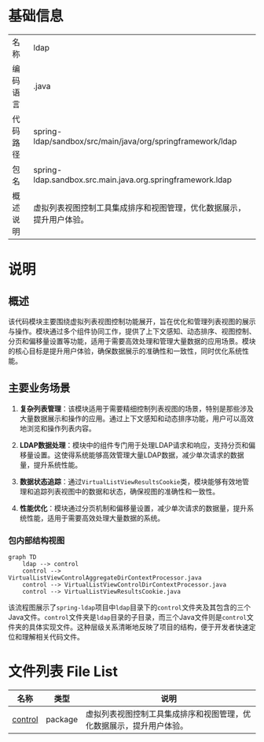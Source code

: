 # 基础信息

|      |      |
|------|------|
| 名称 | ldap |
| 编码语言 | .java |
| 代码路径 | spring-ldap/sandbox/src/main/java/org/springframework/ldap |
| 包名 | spring-ldap.sandbox.src.main.java.org.springframework.ldap |
| 概述说明 | 虚拟列表视图控制工具集成排序和视图管理，优化数据展示，提升用户体验。 |

# 说明

## 概述

该代码模块主要围绕虚拟列表视图控制功能展开，旨在优化和管理列表视图的展示与操作。模块通过多个组件协同工作，提供了上下文感知、动态排序、视图控制、分页和偏移量设置等功能，适用于需要高效处理和管理大量数据的应用场景。模块的核心目标是提升用户体验，确保数据展示的准确性和一致性，同时优化系统性能。

## 主要业务场景

1. **复杂列表管理**：该模块适用于需要精细控制列表视图的场景，特别是那些涉及大量数据展示和操作的应用。通过上下文感知和动态排序功能，用户可以高效地浏览和操作列表内容。

2. **LDAP数据处理**：模块中的组件专门用于处理LDAP请求和响应，支持分页和偏移量设置。这使得系统能够高效管理大量LDAP数据，减少单次请求的数据量，提升系统性能。

3. **数据状态追踪**：通过`VirtualListViewResultsCookie`类，模块能够有效地管理和追踪列表视图中的数据和状态，确保视图的准确性和一致性。

4. **性能优化**：模块通过分页机制和偏移量设置，减少单次请求的数据量，提升系统性能，适用于需要高效处理大量数据的系统。


### 包内部结构视图

```mermaid
graph TD
    ldap --> control
    control --> VirtualListViewControlAggregateDirContextProcessor.java
    control --> VirtualListViewControlDirContextProcessor.java
    control --> VirtualListViewResultsCookie.java
```

该流程图展示了`spring-ldap`项目中`ldap`目录下的`control`文件夹及其包含的三个Java文件。`control`文件夹是`ldap`目录的子目录，而三个Java文件则是`control`文件夹的具体实现文件。这种层级关系清晰地反映了项目的结构，便于开发者快速定位和理解相关代码文件。

# 文件列表 File List

| 名称   | 类型  | 说明 |
|-------|------|-------------|
| [control](control/_module.md) | package | 虚拟列表视图控制工具集成排序和视图管理，优化数据展示，提升用户体验。 |


